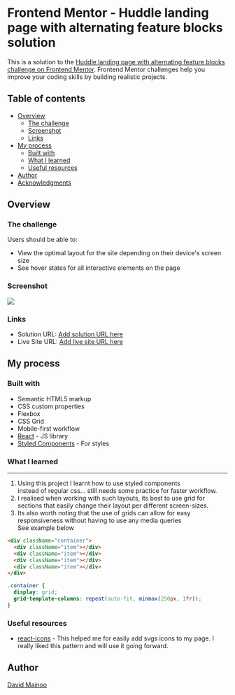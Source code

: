 # Frontend Mentor - Huddle landing page with alternating feature blocks solution

This is a solution to the
[Huddle landing page with alternating feature blocks challenge on Frontend Mentor](https://www.frontendmentor.io/challenges/huddle-landing-page-with-alternating-feature-blocks-5ca5f5981e82137ec91a5100).
Frontend Mentor challenges help you improve your coding skills by building
realistic projects.

## Table of contents

- [Overview](#overview)
  - [The challenge](#the-challenge)
  - [Screenshot](#screenshot)
  - [Links](#links)
- [My process](#my-process)
  - [Built with](#built-with)
  - [What I learned](#what-i-learned)
  - [Useful resources](#useful-resources)
- [Author](#author)
- [Acknowledgments](#acknowledgments)

## Overview

### The challenge

Users should be able to:

- View the optimal layout for the site depending on their device's screen size
- See hover states for all interactive elements on the page

### Screenshot

![](./screenshot.jpg)

### Links

- Solution URL: [Add solution URL here](https://your-solution-url.com)
- Live Site URL: [Add live site URL here](https://your-live-site-url.com)

## My process

### Built with

- Semantic HTML5 markup
- CSS custom properties
- Flexbox
- CSS Grid
- Mobile-first workflow
- [React](https://reactjs.org/) - JS library
- [Styled Components](https://styled-components.com/) - For styles

### What I learned

---

1. Using this project I learnt how to use styled components  
   instead of regular css... still needs some practice for faster workflow.
2. I realised when working with such layouts, its best to use grid for  
   sections that easily change their layout per different screen-sizes.
3. Its also worth noting that the use of grids can allow for easy  
   responsiveness without having to use any media queries  
   See example below

```html
<div className="container">
  <div className="item"></div>
  <div className="item"></div>
  <div className="item"></div>
  <div className="item"></div>
</div>
```

```css
.container {
  display: grid;
  grid-template-columns: repeat(auto-fit, minmax(250px, 1fr));
}
```

### Useful resources

- [react-icons](https://react-icons.github.io/react-icons) - This helped me for
  easily add svgs icons to my page. I really liked this pattern and will use it
  going forward.

## Author

[David Mainoo](https://github.com/david-main)
